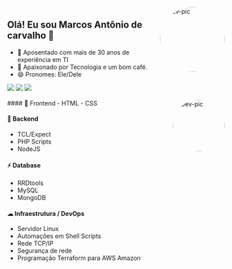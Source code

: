 <div style="display: inline_block"><br>
  <img align="right" alt="Dev-pic" style="border-radius: 50%; width: 150px; height: 150px;" src="https://media.licdn.com/dms/image/C4D03AQH8hmo_XcwZ0g/profile-displayphoto-shrink_400_400/0/1649036966113?e=1679529600&v=beta&t=6c_Fv4gt2AhekOjMBjl3_jF345gjiJyhTuGA3dHuyxI">
</div>

## Olá! Eu sou Marcos Antônio de carvalho 👋 
- 👀 Aposentado com mais de 30 anos de experiência em TI
- 💖 Apaixonado por Tecnologia e um bom café.
- 😄 Pronomes: Ele/Dele

 <!-- 
 Etiquetas para contato
 https://dev.to/envoy_/150-badges-for-github-pnk 
 -->
 <div> 
  <a href = "mailto:marcos.antonio.carvalho@gmail.com"><img src="https://img.shields.io/badge/-Gmail-%23333?style=for-the-badge&logo=gmail&logoColor=white" target="_blank"></a>   
  <a href="https://www.linkedin.com/in/marcos-antonio-carvalho-5673218a" target="_blank"><img src="https://img.shields.io/badge/-LinkedIn-%230077B5?style=for-the-badge&logo=linkedin&logoColor=white" target="_blank"></a> 
  <a href = "https://web.whatsapp.com/+5561981575525"><img src="https://img.shields.io/badge/WhatsApp-25D366?style=for-the-badge&logo=whatsapp&logoColor=white" target="_blank"></a>  
</div>

<div style="display: inline_block"><br>
  <img align="right" alt="Dev-pic" style="border-radius: 50%; width: auto; height: 120px;" src="https://marquesfernandes.com/wp-content/uploads/2020/08/Servidor-e1597608701874-1536x568.jpg">
</div>
#### 🚀 Frontend
- HTML 
- CSS

#### 🚀 Backend
- TCL/Expect
- PHP Scripts
- NodeJS

#### ⚡ Database
- RRDtools
- MySQL
- MongoDB

#### ☁ Infraestrutura / DevOps
- Servidor Linux  
- Automações em Shell Scripts
- Rede TCP/IP
- Segurança de rede
- Programação Terraform para AWS Amazon


<!--
**dev-carvalho/dev-carvalho** is a ✨ _special_ ✨ repository because its `README.md` (this file) appears on your GitHub profile.

Here are some ideas to get you started:

- 🔭 I’m currently working on ...
- 🌱 I’m currently learning ...
- 👯 I’m looking to collaborate on ...
- 🤔 I’m looking for help with ...
- 💬 Ask me about ...
- 📫 How to reach me: ...
- 😄 Pronouns: ...
- ⚡ Fun fact: ...
- 🌱 Estudando NodeJS e MongoDB
-->


